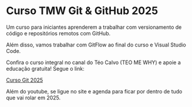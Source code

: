 # Curso TMW Git & GitHub 2025

Um curso para iniciantes aprenderem a trabalhar com versionamento de código e repositórios remotos com GitHub.

Além disso, vamos trabalhar com GitFlow ao final do curso e Visual Studio Code.

Confira o curso integral no canal do Téo Calvo (TEO ME WHY) e apoie a educação gratuita! Segue o link:

[Curso Git 2025](https://youtube.com/@teomewhy)

Além do youtube, se ligue no site e agenda para ficar por dentro de tudo que vai rolar em 2025.